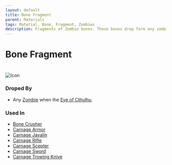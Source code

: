 ```yaml
---
layout: default
title: Bone Fragment
parent: Materials
tags: Material, Bone, Fragment, Zombies
description: Fragments of Zombie bones. These bones drop form any zombie after the Eye of Cthulhu or Eater of Worlds has been defeated 
---
```

# Bone Fragment
#
![Icon](https://raw.githubusercontent.com/KoekMeneer/SupernovaMod/main/Items/Materials/BoneFragment.png)

### Droped By
- Any [Zombie](https://terraria-archive.fandom.com/wiki/Zombie) when the [Eye of Cthulhu](https://terraria-archive.fandom.com/wiki/Eye_of_Cthulhu).

### Used In
- [Bone Crusher](https://koekmeneer.github.io/SupernovaMod/docs/items/weapons/bone_crusher/)
- [Carnage Armor](https://koekmeneer.github.io/SupernovaMod/docs/items/armor/carnage_set/)
- [Carnage Javalin](https://koekmeneer.github.io/SupernovaMod/docs/items/weapons/carnage_javalin/)
- [Carnage Rifle](https://koekmeneer.github.io/SupernovaMod/docs/items/weapons/carnage_rifle/)
- [Carnage Scepter](https://koekmeneer.github.io/SupernovaMod/docs/items/weapons/carnage_scepter/)
- [Carnage Sword](https://koekmeneer.github.io/SupernovaMod/docs/items/weapons/carnage_sword/)
- [Carnage Trowing Knive](https://koekmeneer.github.io/SupernovaMod/docs/items/weapons/carnage_trowing_knive/)